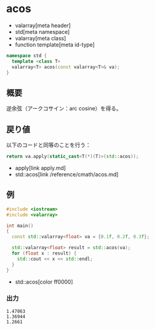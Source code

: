 # acos
* valarray[meta header]
* std[meta namespace]
* valarray[meta class]
* function template[meta id-type]

```cpp
namespace std {
  template <class T>
  valarray<T> acos(const valarray<T>& va);
}
```

## 概要
逆余弦（アークコサイン：arc cosine）を得る。


## 戻り値
以下のコードと同等のことを行う：

```cpp
return va.apply(static_cast<T(*)(T)>(std::acos));
```
* apply[link apply.md]
* std::acos[link /reference/cmath/acos.md]


## 例
```cpp example
#include <iostream>
#include <valarray>

int main()
{
  const std::valarray<float> va = {0.1f, 0.2f, 0.3f};

  std::valarray<float> result = std::acos(va);
  for (float x : result) {
    std::cout << x << std::endl;
  }
}
```
* std::acos[color ff0000]

### 出力
```
1.47063
1.36944
1.2661
```


